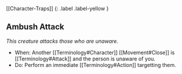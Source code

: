 [[Character-Traps]]
{: .label .label-yellow }
## Ambush Attack
*This creature attacks those who are unaware.*

* When: Another [[Terminology#Character]] [[Movement#Close]] is [[Terminology#Attack]] and the person is unaware of you.
* Do: Perform an immediate [[Terminology#Action]] targetting them.